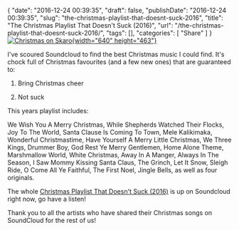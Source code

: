 {
    "date": "2016-12-24 00:39:35",
    "draft": false,
    "publishDate": "2016-12-24 00:39:35",
    "slug": "the-christmas-playlist-that-doesnt-suck-2016",
    "title": "The Christmas Playlist That Doesn't Suck (2016)",
    "url": "\/the-christmas-playlist-that-doesnt-suck-2016\/",
    "tags": [],
    "categories": [
        "Share"
    ]
}[![Christmas on
Skaro](https://c4.staticflickr.com/3/2803/4139717067_c0d612712b_z.jpg){width="640"
height="463"}](https://www.flickr.com/photos/evil_cheese_scientist/4139717067/in/faves-27824248@N00/ "Christmas on Skaro")

I've scoured Soundcloud to find the best Christmas music I could find.
It's chock full of Christmas favourites (and a few new ones) that are
guaranteed to:

1.  Bring Christmas cheer

2.  Not suck

This years playlist includes:

We Wish You A Merry Christmas, While Shepherds Watched Their Flocks, Joy
To The World, Santa Clause Is Coming To Town, Mele Kalikimaka, Wonderful
Christmastime, Have Yourself A Merry Little Christmas, We Three Kings,
Drummer Boy, God Rest Ye Merry Gentlemen, Home Alone Theme, Marshmallow
World, White Christmas, Away In A Manger, Always In The Season, I Saw
Mommy Kissing Santa Claus, The Grinch, Let It Snow, Sleigh Ride, O Come
All Ye Faithful, The First Noel, Jingle Bells, as well as four
originals.

The whole [Christmas Playlist That Doesn't Suck
(2016)](https://soundcloud.com/screenbeard/sets/christmas-playlist-2016)
is up on Soundcloud right now, go have a listen!

Thank you to all the artists who have shared their Christmas songs on
SoundCloud for the rest of us!